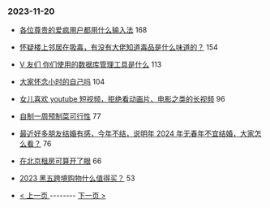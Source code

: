 ### 2023-11-20 
- [各位尊贵的爱疯用户都用什么输入法](https://www.v2ex.com/t/993287) 168
- [怀疑楼上邻居在吸毒，有没有大佬知道毒品是什么味道的？](https://www.v2ex.com/t/993357) 154
- [V 友们 你们使用的数据库管理工具是什么](https://www.v2ex.com/t/993341) 113
- [大家怀念小时的自己吗](https://www.v2ex.com/t/993348) 104
- [女儿喜欢 youtube 短视频，拒绝看动画片、电影之类的长视频](https://www.v2ex.com/t/993313) 96
- [自制一周预制菜可行性](https://www.v2ex.com/t/993300) 77
- [最近好多朋友结婚有感，今年不结，说明年 2024 年无春年不宜结婚，大家怎么看？](https://www.v2ex.com/t/993343) 76
- [在北京租房可算开了眼](https://www.v2ex.com/t/993330) 66
- [2023 黑五跨境购物什么值得买？](https://www.v2ex.com/t/993346) 53 

- [ < 上一页 ](https://github.com/able8/v2ex-hot-record/blob/master/2023-11-19.md) -------- [ 下一页 > ](https://github.com/able8/v2ex-hot-record/blob/master/2023-11-21.md)